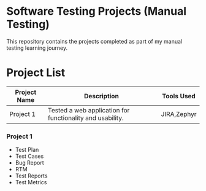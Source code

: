 # Software Testing Projects (Manual Testing)
This repository contains the projects completed as part of my manual testing learning journey. 

# Project List

| Project Name | Description | Tools Used |
|--------------|-------------|------------|
| Project 1    | Tested a web application for functionality and usability. | JIRA,Zephyr |

### Project 1
- Test Plan
- Test Cases
- Bug Report
- RTM
- Test Reports
- Test Metrics

  
